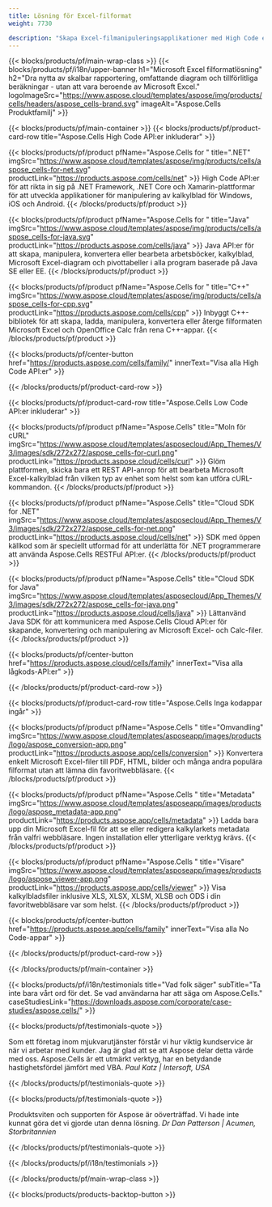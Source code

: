 ```yaml
---
title: Lösning för Excel-filformat
weight: 7730

description: "Skapa Excel-filmanipuleringsapplikationer med High Code eller Low Code API:er eller No Code Apps för att se jämföra inspektera eller konvertera Excel-filer."
---
```

{{< blocks/products/pf/main-wrap-class >}}
{{< blocks/products/pf/i18n/upper-banner h1="Microsoft Excel filformatlösning" h2="Dra nytta av skalbar rapportering, omfattande diagram och tillförlitliga beräkningar - utan att vara beroende av Microsoft Excel." logoImageSrc="https://www.aspose.cloud/templates/aspose/img/products/cells/headers/aspose_cells-brand.svg" imageAlt="Aspose.Cells Produktfamilj" >}}

{{< blocks/products/pf/main-container >}}
{{< blocks/products/pf/product-card-row title="Aspose.Cells High Code API:er inkluderar" >}}

{{< blocks/products/pf/product pfName="Aspose.Cells for " title=".NET" imgSrc="https://www.aspose.cloud/templates/aspose/img/products/cells/aspose_cells-for-net.svg" productLink="https://products.aspose.com/cells/net" >}}
High Code API:er för att rikta in sig på .NET Framework, .NET Core och Xamarin-plattformar för att utveckla applikationer för manipulering av kalkylblad för Windows, iOS och Android.
{{< /blocks/products/pf/product >}}

{{< blocks/products/pf/product pfName="Aspose.Cells for " title="Java" imgSrc="https://www.aspose.cloud/templates/aspose/img/products/cells/aspose_cells-for-java.svg" productLink="https://products.aspose.com/cells/java" >}}
Java API:er för att skapa, manipulera, konvertera eller bearbeta arbetsböcker, kalkylblad, Microsoft Excel-diagram och pivottabeller i alla program baserade på Java SE eller EE.
{{< /blocks/products/pf/product >}}

{{< blocks/products/pf/product pfName="Aspose.Cells for " title="C++" imgSrc="https://www.aspose.cloud/templates/aspose/img/products/cells/aspose_cells-for-cpp.svg" productLink="https://products.aspose.com/cells/cpp" >}}
Inbyggt C++-bibliotek för att skapa, ladda, manipulera, konvertera eller återge filformaten Microsoft Excel och OpenOffice Calc från rena C++-appar.
{{< /blocks/products/pf/product >}}

{{< blocks/products/pf/center-button href="https://products.aspose.com/cells/family/" innerText="Visa alla High Code API:er" >}}

{{< /blocks/products/pf/product-card-row >}}

{{< blocks/products/pf/product-card-row title="Aspose.Cells Low Code API:er inkluderar" >}}

{{< blocks/products/pf/product pfName="Aspose.Cells" title="Moln för cURL" imgSrc="https://www.aspose.cloud/templates/asposecloud/App_Themes/V3/images/sdk/272x272/aspose_cells-for-curl.png" productLink="https://products.aspose.cloud/cells/curl" >}}
Glöm plattformen, skicka bara ett REST API-anrop för att bearbeta Microsoft Excel-kalkylblad från vilken typ av enhet som helst som kan utföra cURL-kommandon.
{{< /blocks/products/pf/product >}}

{{< blocks/products/pf/product pfName="Aspose.Cells" title="Cloud SDK for .NET" imgSrc="https://www.aspose.cloud/templates/asposecloud/App_Themes/V3/images/sdk/272x272/aspose_cells-for-net.png" productLink="https://products.aspose.cloud/cells/net" >}}
SDK med öppen källkod som är speciellt utformad för att underlätta för .NET programmerare att använda Aspose.Cells RESTFul API:er.
{{< /blocks/products/pf/product >}}

{{< blocks/products/pf/product pfName="Aspose.Cells" title="Cloud SDK for Java" imgSrc="https://www.aspose.cloud/templates/asposecloud/App_Themes/V3/images/sdk/272x272/aspose_cells-for-java.png" productLink="https://products.aspose.cloud/cells/java" >}}
Lättanvänd Java SDK för att kommunicera med Aspose.Cells Cloud API:er för skapande, konvertering och manipulering av Microsoft Excel- och Calc-filer.
{{< /blocks/products/pf/product >}}

{{< blocks/products/pf/center-button href="https://products.aspose.cloud/cells/family" innerText="Visa alla lågkods-API:er" >}}

{{< /blocks/products/pf/product-card-row >}}

{{< blocks/products/pf/product-card-row title="Aspose.Cells Inga kodappar ingår" >}}

{{< blocks/products/pf/product pfName="Aspose.Cells " title="Omvandling" imgSrc="https://www.aspose.cloud/templates/asposeapp/images/products/logo/aspose_conversion-app.png" productLink="https://products.aspose.app/cells/conversion" >}}
Konvertera enkelt Microsoft Excel-filer till PDF, HTML, bilder och många andra populära filformat utan att lämna din favoritwebbläsare.
{{< /blocks/products/pf/product >}}

{{< blocks/products/pf/product pfName="Aspose.Cells " title="Metadata" imgSrc="https://www.aspose.cloud/templates/asposeapp/images/products/logo/aspose_metadata-app.png" productLink="https://products.aspose.app/cells/metadata" >}}
Ladda bara upp din Microsoft Excel-fil för att se eller redigera kalkylarkets metadata från valfri webbläsare. Ingen installation eller ytterligare verktyg krävs. 
{{< /blocks/products/pf/product >}}

{{< blocks/products/pf/product pfName="Aspose.Cells " title="Visare" imgSrc="https://www.aspose.cloud/templates/asposeapp/images/products/logo/aspose_viewer-app.png" productLink="https://products.aspose.app/cells/viewer" >}}
Visa kalkylbladsfiler inklusive XLS, XLSX, XLSM, XLSB och ODS i din favoritwebbläsare var som helst.
{{< /blocks/products/pf/product >}}

{{< blocks/products/pf/center-button href="https://products.aspose.app/cells/family" innerText="Visa alla No Code-appar" >}}

{{< /blocks/products/pf/product-card-row >}}

{{< /blocks/products/pf/main-container >}}

{{< blocks/products/pf/i18n/testimonials title="Vad folk säger" subTitle="Ta inte bara vårt ord för det. Se vad användarna har att säga om Aspose.Cells." caseStudiesLink="https://downloads.aspose.com/corporate/case-studies/aspose.cells/" >}}

{{< blocks/products/pf/testimonials-quote >}}
<p class="first">
 Som ett företag inom mjukvarutjänster förstår vi hur viktig kundservice är när vi arbetar med kunder. Jag är glad att se att Aspose delar detta värde med oss. Aspose.Cells är ett utmärkt verktyg, har en betydande hastighetsfördel jämfört med VBA.
 <em>
  Paul Katz | Intersoft, USA
 </em>
</p>

{{< /blocks/products/pf/testimonials-quote >}}

{{< blocks/products/pf/testimonials-quote >}}
<p class="second">
 Produktsviten och supporten för Aspose är oöverträffad. Vi hade inte kunnat göra det vi gjorde utan denna lösning.
 <em>
  Dr Dan Patterson | Acumen, Storbritannien
 </em>
</p>

{{< /blocks/products/pf/testimonials-quote >}}

{{< /blocks/products/pf/i18n/testimonials >}}

{{< /blocks/products/pf/main-wrap-class >}}

{{< blocks/products/products-backtop-button >}}
